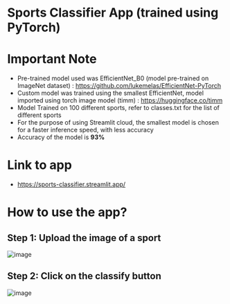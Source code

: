 # Sports Classifier App (trained using PyTorch)

# Important Note
* Pre-trained model used was EfficientNet_B0 (model pre-trained on ImageNet dataset) : https://github.com/lukemelas/EfficientNet-PyTorch
* Custom model was trained using the smallest EfficientNet, model imported using torch image model (timm) : https://huggingface.co/timm
* Model Trained on 100 different sports, refer to classes.txt for the list of different sports 
* For the purpose of using Streamlit cloud, the smallest model is chosen for a faster inference speed, with less accuracy
* Accuracy of the model is **93%** 

# Link to app
* https://sports-classifier.streamlit.app/

# How to use the app?
## Step 1: Upload the image of a sport
![image](https://github.com/ongaunjie1/Sports-Classifier/assets/118142884/5a02e2bd-c90a-4fe5-ad03-c1a886a5d901)

## Step 2: Click on the classify button
![image](https://github.com/ongaunjie1/Sports-Classifier/assets/118142884/7bd33656-099d-40da-9708-713b6e20b11f)


